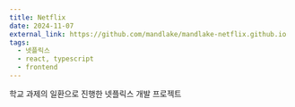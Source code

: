 ```yaml
---
title: Netflix
date: 2024-11-07
external_link: https://github.com/mandlake/mandlake-netflix.github.io
tags:
  - 넷플릭스
  - react, typescript
  - frontend
---
```


학교 과제의 일환으로 진행한 넷플릭스 개발 프로젝트

<!--more-->
